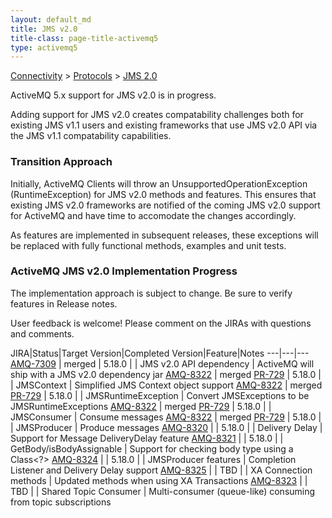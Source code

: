 ```yaml
---
layout: default_md
title: JMS v2.0
title-class: page-title-activemq5
type: activemq5
---
```


[Connectivity](connectivity) > [Protocols](protocols) > [JMS 2.0](jms2)

ActiveMQ 5.x support for JMS v2.0 is in progress.

Adding support for JMS v2.0 creates compatability challenges both for existing JMS v1.1 users and existing frameworks that use JMS v2.0 API via the JMS v1.1 compatability capabilities. 

### Transition Approach

Initially, ActiveMQ Clients will throw an UnsupportedOperationException (RuntimeException) for JMS v2.0 methods and features. This ensures that existing JMS v2.0 frameworks are notified of the coming JMS v2.0 support for ActiveMQ and have time to accomodate the changes accordingly.

As features are implemented in subsequent releases, these exceptions will be replaced with fully functional methods, examples and unit tests.

### ActiveMQ JMS v2.0 Implementation Progress 

The implementation approach is subject to change. Be sure to verify features in Release notes. 

User feedback is welcome! Please comment on the JIRAs with questions and comments.

JIRA|Status|Target Version|Completed Version|Feature|Notes
---|---|---
[AMQ-7309](https://issues.apache.org/jira/browse/AMQ-7309) | merged | 5.18.0 | | JMS v2.0 API dependency | ActiveMQ will ship with a JMS v2.0 dependency jar
[AMQ-8322](https://issues.apache.org/jira/browse/AMQ-8322) | merged [PR-729](https://github.com/apache/activemq/pull/729) | 5.18.0 | | JMSContext | Simplified JMS Context object support
[AMQ-8322](https://issues.apache.org/jira/browse/AMQ-8322) | merged [PR-729](https://github.com/apache/activemq/pull/729) | 5.18.0 | | JMSRuntimeException | Convert JMSExceptions to be JMSRuntimeExceptions
[AMQ-8322](https://issues.apache.org/jira/browse/AMQ-8322) | merged [PR-729](https://github.com/apache/activemq/pull/729) | 5.18.0 | | JMSConsumer | Consume messages
[AMQ-8322](https://issues.apache.org/jira/browse/AMQ-8322) | merged [PR-729](https://github.com/apache/activemq/pull/729) | 5.18.0 | | JMSProducer | Produce messages
[AMQ-8320](https://issues.apache.org/jira/browse/AMQ-8320) | | 5.18.0 | | Delivery Delay | Support for Message DeliveryDelay feature
[AMQ-8321](https://issues.apache.org/jira/browse/AMQ-8321) | | 5.18.0 | | GetBody/isBodyAssignable | Support for checking body type using a Class<?>
[AMQ-8324](https://issues.apache.org/jira/browse/AMQ-8324) | | 5.18.0 | | JMSProducer features | Completion Listener and Delivery Delay support
[AMQ-8325](https://issues.apache.org/jira/browse/AMQ-8325) | | TBD | | XA Connection methods | Updated methods when using XA Transactions
[AMQ-8323](https://issues.apache.org/jira/browse/AMQ-8323) | | TBD | | Shared Topic Consumer | Multi-consumer (queue-like) consuming from topic subscriptions

